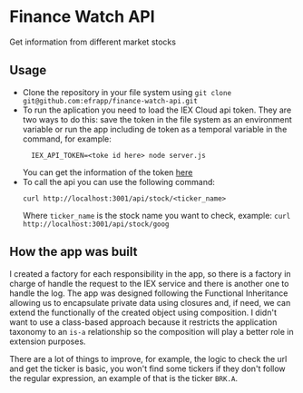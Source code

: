 # Finance Watch API
Get information from different market stocks

## Usage
* Clone the repository in your file system using `git clone git@github.com:efrapp/finance-watch-api.git`
* To run the aplication you need to load the IEX Cloud api token. They are two ways to do this: save the token in the file
system as an environment variable or run the app including de token as a temporal variable in the command, for example:
  ```
    IEX_API_TOKEN=<toke id here> node server.js
  ```
  You can get the information of the token [here](https://storage.cloud.google.com/finance-watch-api-bucket/.env)
* To call the api you can use the following command:
  ```
  curl http://localhost:3001/api/stock/<ticker_name>
  ```
  Where `ticker_name` is the stock name you want to check, example: `curl http://localhost:3001/api/stock/goog`

## How the app was built

I created a factory for each responsibility in the app, so there is a factory in charge of handle the request to the IEX
service and there is another one to handle the log. The app was designed following the Functional Inheritance allowing us to
encapsulate private data using closures and, if need, we can extend the functionally of the created object using composition.
I didn't want to use a class-based approach because it restricts the application taxonomy to an `is-a` relationship so the
composition will play a better role in extension purposes.

There are a lot of things to improve, for example, the logic to check the url and get the ticker is basic, you won't find some
tickers if they don't follow the regular expression, an example of that is the ticker `BRK.A`.
